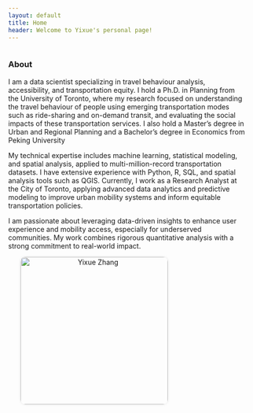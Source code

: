 ```yaml
---
layout: default
title: Home
header: Welcome to Yixue's personal page!
---
```


<style>
.about-section h3 {
  font-size: 2em;
}

.bio-section p {
  margin-bottom: 30px;
}

.profile-img {
  width: 350px;
  border-radius: 10px;
  box-shadow: 0 0 5px rgba(0,0,0,0.1);
}

.profile-container {
  flex: 0 0 350px;
  text-align: center;
  margin-left: 10px;
}

/* Responsive: only adjust image size, keep layout */
@media (max-width: 768px) {
  .profile-img {
    width: 250px;
  }
}
</style>

<div style="display: flex; align-items: center; justify-content: space-between; flex-wrap: wrap;">

  <!-- 左侧简介 -->
  <div style="flex: 1; min-width: 250px; margin-right: 20px;">
    <h3>About</h3>
    <p>I am a data scientist specializing in travel behaviour analysis, accessibility, and transportation equity. I hold a Ph.D. in Planning from the University of Toronto, where my research focused on understanding the travel behaviour of people using emerging transportation modes such as ride-sharing and on-demand transit, and evaluating the social impacts of these transportation services. I also hold a Master’s degree in Urban and Regional Planning and a Bachelor’s degree in Economics from Peking University</p>
    <p>My technical expertise includes machine learning, statistical modeling, and spatial analysis, applied to multi-million-record transportation datasets. I have extensive experience with Python, R, SQL, and spatial analysis tools such as QGIS. Currently, I work as a Research Analyst at the City of Toronto, applying advanced data analytics and predictive modeling to improve urban mobility systems and inform equitable transportation policies.</p>
    <p>I am passionate about leveraging data-driven insights to enhance user experience and mobility access, especially for underserved communities. My work combines rigorous quantitative analysis with a strong commitment to real-world impact.</p>

  </div>

  <!-- 右侧头像 -->
  <div style="flex: 0 0 350px; text-align: center; align-self: flex-start;">
    <img src="{{ '/figures/profile1YZ.jpg' | relative_url }}"
        alt="Yixue Zhang"
        width="300"
        style="border-radius: 10px; box-shadow: 0 0 5px rgba(0,0,0,0.1);">
  </div>

</div>